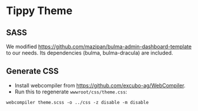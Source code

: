 # Tippy Theme

## SASS

We modified https://github.com/mazipan/bulma-admin-dashboard-template to our needs. Its dependencies (bulma, bulma-dracula) are included.

## Generate CSS

- Install webcompiler from https://github.com/excubo-ag/WebCompiler.
- Run this to regenerate `wwwroot/css/theme.css`:
```shell
webcompiler theme.scss -o ../css -z disable -m disable
```

